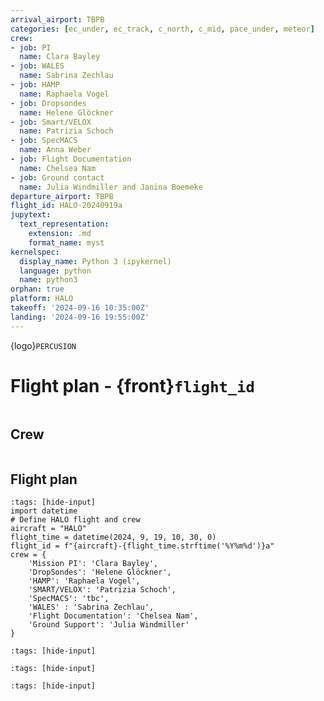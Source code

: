 ```yaml
---
arrival_airport: TBPB
categories: [ec_under, ec_track, c_north, c_mid, pace_under, meteor]
crew:
- job: PI
  name: Clara Bayley
- job: WALES
  name: Sabrina Zechlau
- job: HAMP
  name: Raphaela Vogel
- job: Dropsondes
  name: Helene Glöckner
- job: Smart/VELOX
  name: Patrizia Schoch
- job: SpecMACS
  name: Anna Weber
- job: Flight Documentation
  name: Chelsea Nam
- job: Ground contact
  name: Julia Windmiller and Janina Boemeke
departure_airport: TBPB
flight_id: HALO-20240919a
jupytext:
  text_representation:
    extension: .md
    format_name: myst
kernelspec:
  display_name: Python 3 (ipykernel)
  language: python
  name: python3
orphan: true
platform: HALO
takeoff: '2024-09-16 10:35:00Z'
landing: '2024-09-16 19:55:00Z'
---
```



{logo}`PERCUSION`

# Flight plan - {front}`flight_id`

```{badges}
```

## Crew

```{crew}
```

## Flight plan

```{code-cell} ipython3
:tags: [hide-input]
import datetime
# Define HALO flight and crew
aircraft = "HALO"
flight_time = datetime(2024, 9, 19, 10, 30, 0)
flight_id = f"{aircraft}-{flight_time.strftime('%Y%m%d')}a"
crew = {
    'Mission PI': 'Clara Bayley',
    'DropSondes': 'Helene Glöckner',
    'HAMP': 'Raphaela Vogel',
    'SMART/VELOX': 'Patrizia Schoch',
    'SpecMACS': 'tbc',
    'WALES' : 'Sabrina Zechlau',
    'Flight Documentation': 'Chelsea Nam',
    'Ground Support': 'Julia Windmiller'
}
```

```{code-cell} ipython3
:tags: [hide-input]
```

```{code-cell} ipython3
:tags: [hide-input]
```

```{code-cell} ipython3
:tags: [hide-input]
```
